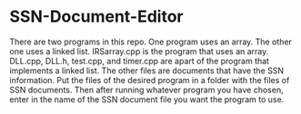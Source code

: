 # SSN-Document-Editor
There are two programs in this repo. One program uses an array. The other one uses a linked list. IRSarray.cpp is the program that uses an array. DLL.cpp, DLL.h, test.cpp, and timer.cpp are apart of the program that implements a linked list. The other files are documents that have the SSN information. Put the files of the desired program in a folder with the files of SSN documents. Then after running whatever program you have chosen, enter in the name of the SSN document file you want the program to use.
